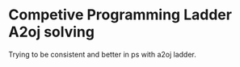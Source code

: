 # Competive Programming Ladder A2oj solving
Trying to be consistent and better in ps with a2oj ladder.
